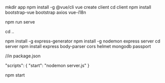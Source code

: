 mkdir app
npm install -g @vue/cli
vue create client
cd client
npm install bootstrap-vue bootstrap axios vue-i18n

npm run serve

cd ..

npm install -g express-generator
npm install -g nodemon
express server
cd server
npm install express body-parser cors helmet mongodb passport 

//in package.json

"scripts": {
    "start": "nodemon server.js"
}

npm start